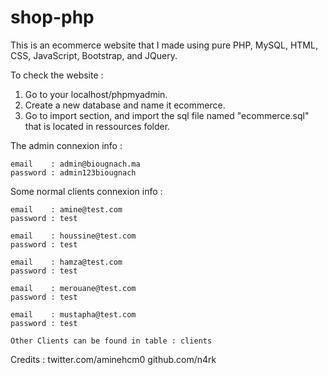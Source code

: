 # shop-php
This is an ecommerce website that I made using pure PHP, MySQL, HTML, CSS, JavaScript, Bootstrap, and JQuery.

To check the website :
1) Go to your localhost/phpmyadmin.
2) Create a new database and name it ecommerce.
3) Go to import section, and import the sql file named "ecommerce.sql" that is located in ressources folder.

The admin connexion info :

	email    : admin@biougnach.ma
	password : admin123biougnach

Some normal clients connexion info :

	email    : amine@test.com
	password : test

	email    : houssine@test.com
	password : test

	email    : hamza@test.com
	password : test

	email    : merouane@test.com
	password : test

	email    : mustapha@test.com
	password : test

	Other Clients can be found in table : clients


Credits :	twitter.com/aminehcm0
					github.com/n4rk
